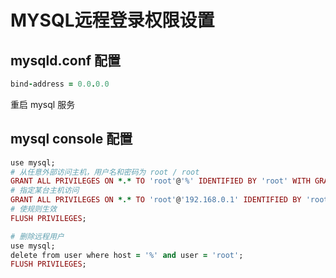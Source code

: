 # MYSQL远程登录权限设置
## mysqld.conf 配置
```ruby
bind-address = 0.0.0.0
```
重启 mysql 服务
## mysql console 配置
```ruby
use mysql;
# 从任意外部访问主机，用户名和密码为 root / root
GRANT ALL PRIVILEGES ON *.* TO 'root'@'%' IDENTIFIED BY 'root' WITH GRANT OPTION;
# 指定某台主机访问
GRANT ALL PRIVILEGES ON *.* TO 'root'@'192.168.0.1' IDENTIFIED BY 'root' WITH GRANT OPTION;
# 使规则生效
FLUSH PRIVILEGES;

# 删除远程用户
use mysql;
delete from user where host = '%' and user = 'root';
FLUSH PRIVILEGES;
```